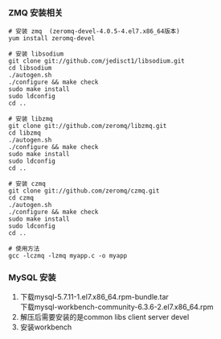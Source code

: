 ### ZMQ 安装相关    

```
# 安装 zmq  (zeromq-devel-4.0.5-4.el7.x86_64版本)
yum install zeromq-devel

# 安装 libsodium
git clone git://github.com/jedisct1/libsodium.git
cd libsodium
./autogen.sh
./configure && make check
sudo make install
sudo ldconfig
cd ..

# 安装 libzmq
git clone git://github.com/zeromq/libzmq.git
cd libzmq
./autogen.sh
./configure && make check
sudo make install
sudo ldconfig
cd ..

# 安装 czmq
git clone git://github.com/zeromq/czmq.git
cd czmq
./autogen.sh
./configure && make check
sudo make install
sudo ldconfig
cd ..

# 使用方法
gcc -lczmq -lzmq myapp.c -o myapp
```

### MySQL 安装
1. 下载mysql-5.7.11-1.el7.x86_64.rpm-bundle.tar			
   下载mysql-workbench-community-6.3.6-2.el7.x86_64.rpm
2. 解压后需要安装的是common libs client server devel
3. 安装workbench


